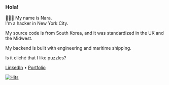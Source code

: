 ### Hola!

🙎🏻‍♀️ My name is Nara. <br>
I'm a hacker in New York City.

My source code is from South Korea, and it was standardized in the UK and the Midwest.

My backend is built with engineering and maritime shipping.

Is it cliché that I like puzzles?

[LinkedIn](https://www.linkedin.com/in/hurricanenara/) • [Portfolio](https://narakim.com)

<!-- ![Anurag's GitHub stats](https://github-readme-stats.vercel.app/api?username=hurricanenara&show_icons=true&theme=dracula) -->

[![Hits](https://hits.seeyoufarm.com/api/count/incr/badge.svg?url=https%3A%2F%2Fgithub.com%2Fhurricanenara&count_bg=%23D4F9B8&title_bg=%23FFCDF9&icon=&icon_color=%23C9B2B2&title=visits&edge_flat=true)](https://narakim.com)

<!--
**hurricanenara/hurricanenara** is a ✨ _special_ ✨ repository because its `README.md` (this file) appears on your GitHub profile.

Here are some ideas to get you started:

- 🔭 I’m currently working on ...
- 🌱 I’m currently learning ...
- 👯 I’m looking to collaborate on ...
- 🤔 I’m looking for help with ...
- 💬 Ask me about ...
- 📫 How to reach me: ...
- 😄 Pronouns: ...
- ⚡ Fun fact: ...
-->
